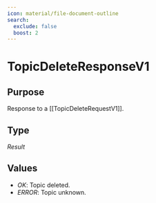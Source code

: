```yaml
---
icon: material/file-document-outline
search:
  exclude: false
  boost: 2
---
```


# TopicDeleteResponseV1

## Purpose

<!-- --8<-- [start:purpose] -->
Response to a [[TopicDeleteRequestV1]].
<!-- --8<-- [end:purpose] -->

## Type

<!-- --8<-- [start:type] -->
<div class="type" markdown>

*Result*

</div>
<!-- --8<-- [end:type] -->

## Values

- *OK*: Topic deleted.
- *ERROR*: Topic unknown.
